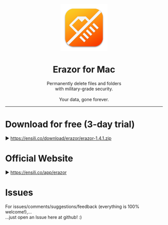 <p align=center>
  <img height="150px" src="https://github.com/enSili-co/erazor/raw/main/images/logo.png"/>
</p>
<h1 align=center>Erazor for Mac</h1>
<p align=center>
  Permanently delete files and folders<br>with military-grade security.<br><br>Your data, gone forever.
</p>


---

# Download for free (3-day trial)

▶︎ https://ensili.co/download/erazor/erazor-1.4.1.zip

# Official Website

▶︎ https://ensili.co/app/erazor

# Issues

For issues/comments/suggestions/feedback (everything is 100% welcome!),...    
...just open an Issue here at github! :)
